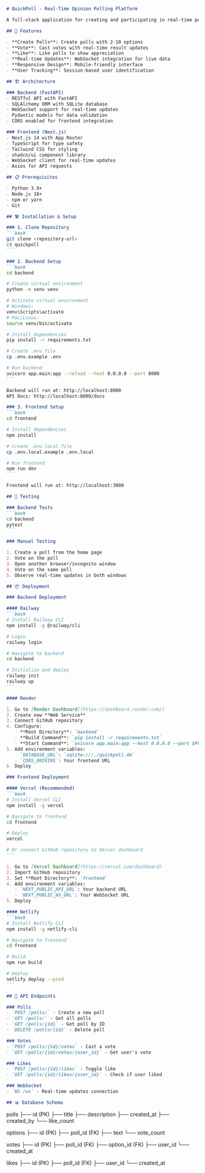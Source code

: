 ````markdown
# QuickPoll - Real-Time Opinion Polling Platform

A full-stack application for creating and participating in real-time polls with live updates via WebSockets.

## 🚀 Features

- **Create Polls**: Create polls with 2-10 options
- **Vote**: Cast votes with real-time result updates
- **Like**: Like polls to show appreciation
- **Real-time Updates**: WebSocket integration for live data
- **Responsive Design**: Mobile-friendly interface
- **User Tracking**: Session-based user identification

## 🏗️ Architecture

### Backend (FastAPI)
- RESTful API with FastAPI
- SQLAlchemy ORM with SQLite database
- WebSocket support for real-time updates
- Pydantic models for data validation
- CORS enabled for frontend integration

### Frontend (Next.js)
- Next.js 14 with App Router
- TypeScript for type safety
- Tailwind CSS for styling
- shadcn/ui component library
- WebSocket client for real-time updates
- Axios for API requests

## 📋 Prerequisites

- Python 3.9+
- Node.js 18+
- npm or yarn
- Git

## 🛠️ Installation & Setup

### 1. Clone Repository
```bash
git clone <repository-url>
cd quickpoll
```

### 2. Backend Setup
```bash
cd backend

# Create virtual environment
python -m venv venv

# Activate virtual environment
# Windows:
venv\Scripts\activate
# Mac/Linux:
source venv/bin/activate

# Install dependencies
pip install -r requirements.txt

# Create .env file
cp .env.example .env

# Run backend
uvicorn app.main:app --reload --host 0.0.0.0 --port 8000
```

Backend will run at: http://localhost:8000
API Docs: http://localhost:8000/docs

### 3. Frontend Setup
```bash
cd frontend

# Install dependencies
npm install

# Create .env.local file
cp .env.local.example .env.local

# Run frontend
npm run dev
```

Frontend will run at: http://localhost:3000

## 🧪 Testing

### Backend Tests
```bash
cd backend
pytest
```

### Manual Testing

1. Create a poll from the home page
2. Vote on the poll
3. Open another browser/incognito window
4. Vote on the same poll
5. Observe real-time updates in both windows

## 📦 Deployment

### Backend Deployment

#### Railway
```bash
# Install Railway CLI
npm install -g @railway/cli

# Login
railway login

# Navigate to backend
cd backend

# Initialize and deploy
railway init
railway up
```

#### Render

1. Go to [Render Dashboard](https://dashboard.render.com/)
2. Create new **Web Service**
3. Connect GitHub repository
4. Configure:
   - **Root Directory**: `backend`
   - **Build Command**: `pip install -r requirements.txt`
   - **Start Command**: `uvicorn app.main:app --host 0.0.0.0 --port $PORT`
5. Add environment variables:
   - `DATABASE_URL`: `sqlite:///./quickpoll.db`
   - `CORS_ORIGINS`: Your frontend URL
6. Deploy

### Frontend Deployment

#### Vercel (Recommended)
```bash
# Install Vercel CLI
npm install -g vercel

# Navigate to frontend
cd frontend

# Deploy
vercel

# Or connect GitHub repository to Vercel dashboard
```

1. Go to [Vercel Dashboard](https://vercel.com/dashboard)
2. Import GitHub repository
3. Set **Root Directory**: `frontend`
4. Add environment variables:
   - `NEXT_PUBLIC_API_URL`: Your backend URL
   - `NEXT_PUBLIC_WS_URL`: Your WebSocket URL
5. Deploy

#### Netlify
```bash
# Install Netlify CLI
npm install -g netlify-cli

# Navigate to frontend
cd frontend

# Build
npm run build

# Deploy
netlify deploy --prod
```

## 🔌 API Endpoints

### Polls
- `POST /polls/` - Create a new poll
- `GET /polls/` - Get all polls
- `GET /polls/{id}` - Get poll by ID
- `DELETE /polls/{id}` - Delete poll

### Votes
- `POST /polls/{id}/votes` - Cast a vote
- `GET /polls/{id}/votes/{user_id}` - Get user's vote

### Likes
- `POST /polls/{id}/likes` - Toggle like
- `GET /polls/{id}/likes/{user_id}` - Check if user liked

### WebSocket
- `WS /ws` - Real-time updates connection

## 📊 Database Schema
````
polls
├── id (PK)
├── title
├── description
├── created_at
├── created_by
└── like_count

options
├── id (PK)
├── poll_id (FK)
├── text
└── vote_count

votes
├── id (PK)
├── poll_id (FK)
├── option_id (FK)
├── user_id
└── created_at

likes
├── id (PK)
├── poll_id (FK)
├── user_id
└── created_at
